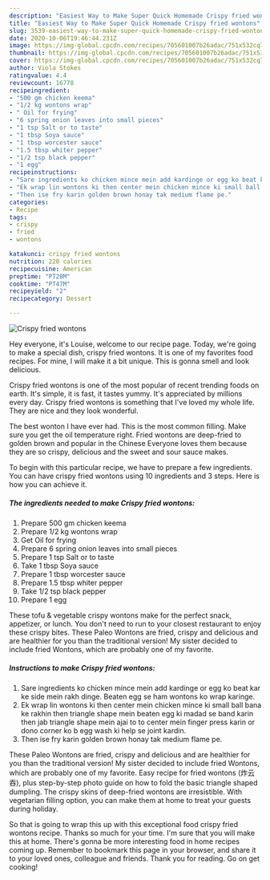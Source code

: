 ```yaml
---
description: "Easiest Way to Make Super Quick Homemade Crispy fried wontons"
title: "Easiest Way to Make Super Quick Homemade Crispy fried wontons"
slug: 3539-easiest-way-to-make-super-quick-homemade-crispy-fried-wontons
date: 2020-10-06T19:46:44.231Z
image: https://img-global.cpcdn.com/recipes/705601007b26adac/751x532cq70/crispy-fried-wontons-recipe-main-photo.jpg
thumbnail: https://img-global.cpcdn.com/recipes/705601007b26adac/751x532cq70/crispy-fried-wontons-recipe-main-photo.jpg
cover: https://img-global.cpcdn.com/recipes/705601007b26adac/751x532cq70/crispy-fried-wontons-recipe-main-photo.jpg
author: Viola Stokes
ratingvalue: 4.4
reviewcount: 16778
recipeingredient:
- "500 gm chicken keema"
- "1/2 kg wontons wrap"
- " Oil for frying"
- "6 spring onion leaves into small pieces"
- "1 tsp Salt or to taste"
- "1 tbsp Soya sauce"
- "1 tbsp worcester sauce"
- "1.5 tbsp whiter pepper"
- "1/2 tsp black pepper"
- "1 egg"
recipeinstructions:
- "Sare ingredients ko chicken mince mein add kardinge or egg ko beat kar ke side mein rakh dinge. Beaten egg se ham wontons ko wrap karinge."
- "Ek wrap lin wontons ki then center mein chicken mince ki small ball bana ke rakhin then triangle shape mein beaten egg ki madad se band karin then jab triangle shape mein ajai to to center mein finger press karin or dono corner ko b egg wash ki help se joint kardin."
- "Then ise fry karin golden brown honay tak medium flame pe."
categories:
- Recipe
tags:
- crispy
- fried
- wontons

katakunci: crispy fried wontons 
nutrition: 220 calories
recipecuisine: American
preptime: "PT28M"
cooktime: "PT47M"
recipeyield: "2"
recipecategory: Dessert

---
```



![Crispy fried wontons](https://img-global.cpcdn.com/recipes/705601007b26adac/751x532cq70/crispy-fried-wontons-recipe-main-photo.jpg)

Hey everyone, it's Louise, welcome to our recipe page. Today, we're going to make a special dish, crispy fried wontons. It is one of my favorites food recipes. For mine, I will make it a bit unique. This is gonna smell and look delicious.

Crispy fried wontons is one of the most popular of recent trending foods on earth. It's simple, it is fast, it tastes yummy. It's appreciated by millions every day. Crispy fried wontons is something that I've loved my whole life. They are nice and they look wonderful.

The best wonton I have ever had. This is the most common filling. Make sure you get the oil temperature right. Fried wontons are deep-fried to golden brown and popular in the Chinese Everyone loves them because they are so crispy, delicious and the sweet and sour sauce makes.


To begin with this particular recipe, we have to prepare a few ingredients. You can have crispy fried wontons using 10 ingredients and 3 steps. Here is how you can achieve it.

<!--inarticleads1-->

##### The ingredients needed to make Crispy fried wontons:

1. Prepare 500 gm chicken keema
1. Prepare 1/2 kg wontons wrap
1. Get  Oil for frying
1. Prepare 6 spring onion leaves into small pieces
1. Prepare 1 tsp Salt or to taste
1. Take 1 tbsp Soya sauce
1. Prepare 1 tbsp worcester sauce
1. Prepare 1.5 tbsp whiter pepper
1. Take 1/2 tsp black pepper
1. Prepare 1 egg


These tofu &amp; vegetable crispy wontons make for the perfect snack, appetizer, or lunch. You don&#39;t need to run to your closest restaurant to enjoy these crispy bites. These Paleo Wontons are fried, crispy and delicious and are healthier for you than the traditional version! My sister decided to include fried Wontons, which are probably one of my favorite. 

<!--inarticleads2-->

##### Instructions to make Crispy fried wontons:

1. Sare ingredients ko chicken mince mein add kardinge or egg ko beat kar ke side mein rakh dinge. Beaten egg se ham wontons ko wrap karinge.
1. Ek wrap lin wontons ki then center mein chicken mince ki small ball bana ke rakhin then triangle shape mein beaten egg ki madad se band karin then jab triangle shape mein ajai to to center mein finger press karin or dono corner ko b egg wash ki help se joint kardin.
1. Then ise fry karin golden brown honay tak medium flame pe.


These Paleo Wontons are fried, crispy and delicious and are healthier for you than the traditional version! My sister decided to include fried Wontons, which are probably one of my favorite. Easy recipe for fried wontons (炸云吞), plus step-by-step photo guide on how to fold the basic triangle shaped dumpling. The crispy skins of deep-fried wontons are irresistible. With vegetarian filling option, you can make them at home to treat your guests during holiday. 

So that is going to wrap this up with this exceptional food crispy fried wontons recipe. Thanks so much for your time. I'm sure that you will make this at home. There's gonna be more interesting food in home recipes coming up. Remember to bookmark this page in your browser, and share it to your loved ones, colleague and friends. Thank you for reading. Go on get cooking!

